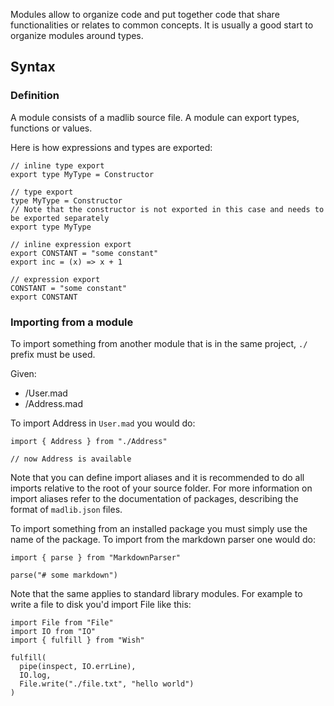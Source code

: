 Modules allow to organize code and put together code that share functionalities or relates to common concepts. It is usually a good start to organize modules around types.


## Syntax

### Definition
A module consists of a madlib source file. A module can export types, functions or values.

Here is how expressions and types are exported:
```madlib
// inline type export
export type MyType = Constructor

// type export
type MyType = Constructor
// Note that the constructor is not exported in this case and needs to be exported separately
export type MyType

// inline expression export
export CONSTANT = "some constant"
export inc = (x) => x + 1

// expression export
CONSTANT = "some constant"
export CONSTANT
```

### Importing from a module
To import something from another module that is in the same project, `./` prefix must be used.

Given:
- /User.mad
- /Address.mad

To import Address in `User.mad` you would do:
```madlib
import { Address } from "./Address"

// now Address is available
```
Note that you can define import aliases and it is recommended to do all imports relative to the root of your source folder. For more information on import aliases refer to the documentation of packages, describing the format of `madlib.json` files.

To import something from an installed package you must simply use the name of the package. To import from the markdown parser one would do:
```madlib
import { parse } from "MarkdownParser"

parse("# some markdown")
```
Note that the same applies to standard library modules. For example to write a file to disk you'd import File like this:
```madlib
import File from "File"
import IO from "IO"
import { fulfill } from "Wish"

fulfill(
  pipe(inspect, IO.errLine),
  IO.log,
  File.write("./file.txt", "hello world")
)
```


